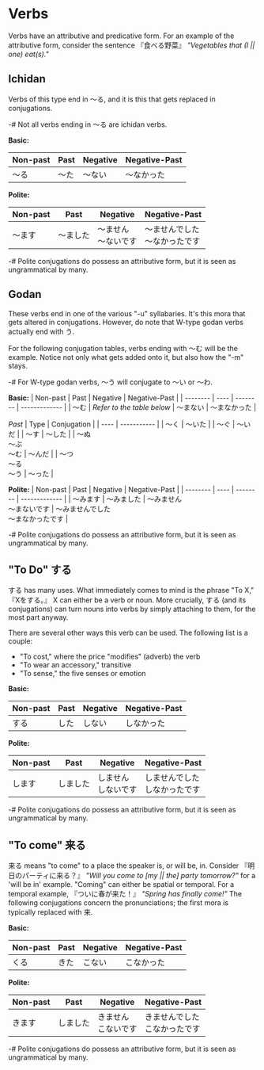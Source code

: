 # Verbs
Verbs have an attributive and predicative form. For an example of the attributive form, consider the sentence 『食べる野菜』 *"Vegetables that (I || one) eat(s)."*

## Ichidan
Verbs of this type end in ～る, and it is this that gets replaced in conjugations.

-# Not all verbs ending in ～る are ichidan verbs.

**Basic:**

| Non-past | Past | Negative | Negative-Past |
| -------- | ---- | -------- | ------------- |
| ～る | ～た | ～ない | ～なかった |

**Polite:**

| Non-past | Past | Negative | Negative-Past |
| -------- | ---- | -------- | ------------- |
| ～ます | ～ました | ～ません <br> ～ないです | ～ませんでした <br> ～なかったです |

-# Polite conjugations do possess an attributive form, but it is seen as ungrammatical by many.

## Godan
These verbs end in one of the various "-u" syllabaries. It's this mora that gets altered in conjugations. However, do note that W-type godan verbs actually end with う. 

For the following conjugation tables, verbs ending with ～む will be the example. Notice not only what gets added onto it, but also how the "-m" stays.

-# For W-type godan verbs, ～う will conjugate to ～い or ～わ.

**Basic:**
| Non-past | Past | Negative | Negative-Past |
| -------- | ---- | -------- | ------------- |
| ～む | *Refer to the table below* | ～まない | ～まなかった |

*Past*
| Type | Conjugation |
| ---- | ----------- |
| ～く | ～いた |
| ～ぐ | ～いだ |
| ～す | ～した |
| ～ぬ <br> ～ぶ <br> ～む | ～んだ |
| ～つ <br> ～る <br> ～う | ～った |

**Polite:**
| Non-past | Past | Negative | Negative-Past |
| -------- | ---- | -------- | ------------- |
| ～みます | ～みました | ～みません <br> ～まないです | ～みませんでした <br> ～まなかったです |

-# Polite conjugations do possess an attributive form, but it is seen as ungrammatical by many.

## "To Do" する
する has many uses. What immediately comes to mind is the phrase "To X," 『Xをする。』 X can either be a verb or noun. More crucially, する (and its conjugations) can turn nouns into verbs by simply attaching to them, for the most part anyway.

There are several other ways this verb can be used. The following list is a couple:
- "To cost," where the price "modifies" (adverb) the verb
- "To wear an accessory," transitive
- "To sense," the five senses or emotion

**Basic:**

| Non-past | Past | Negative | Negative-Past |
| -------- | ---- | -------- | ------------- |
| する | した | しない | しなかった |

**Polite:**

| Non-past | Past | Negative | Negative-Past |
| -------- | ---- | -------- | ------------- |
| します | しました | しません <br> しないです | しませんでした <br> しなかったです |

-# Polite conjugations do possess an attributive form, but it is seen as ungrammatical by many.

## "To come" 来る
来る means "to come" to a place the speaker is, or will be, in. Consider 『明日のパーティに来る？』 *"Will you come to \[my || the\] party tomorrow?"* for a 'will be in' example. "Coming" can either be spatial or temporal. For a temporal example, 『ついに春が来た！』 *"Spring has finally come!"* The following conjugations concern the pronunciations; the first mora is typically replaced with 来.

**Basic:**

| Non-past | Past | Negative | Negative-Past |
| -------- | ---- | -------- | ------------- |
| くる | きた | こない | こなかった |

**Polite:**

| Non-past | Past | Negative | Negative-Past |
| -------- | ---- | -------- | ------------- |
| きます | しました | きません <br> こないです | きませんでした <br> こなかったです |

-# Polite conjugations do possess an attributive form, but it is seen as ungrammatical by many.